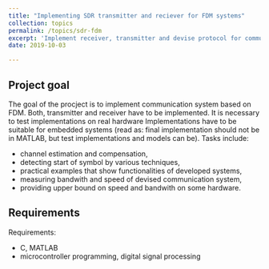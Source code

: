 ```yaml
---
title: "Implementing SDR transmitter and reciever for FDM systems"
collection: topics
permalink: /topics/sdr-fdm
excerpt: 'Implement receiver, transmitter and devise protocol for communication in FDM systems.'
date: 2019-10-03

---
```


## Project goal

The goal of the procject is to implement communication system based on FDM. Both, transmitter
and receiver have to be implemented. It is necessary to test implementations on real hardware
Implementations have to be suitable for embedded systems (read as: final implementation should
not be in MATLAB, but test implementations and models can be).
Tasks include:

* channel estimation and compensation, 
* detecting start of symbol by various techniques,
* practical examples that show functionalities of developed systems, 
* measuring bandwith and speed of devised communication system,
* providing upper bound on speed and bandwith on some hardware.

## Requirements

Requirements:

* C, MATLAB
* microcontroller programming, digital signal processing

